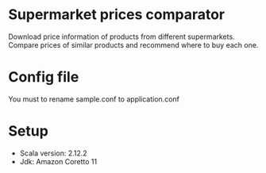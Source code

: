 # Supermarket prices comparator
Download price information of products from different supermarkets. Compare prices of similar products and recommend where to buy each one.

# Config file
You must to rename sample.conf to application.conf

# Setup
- Scala version: 2.12.2
- Jdk: Amazon Coretto 11